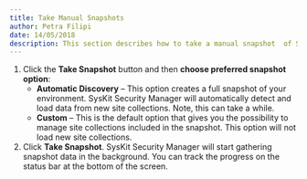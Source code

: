 ```yaml
---  
title: Take Manual Snapshots
author: Petra Filipi 
date: 14/05/2018 
description: This section describes how to take a manual snapshot  of SharePoint Online or On-Premise site collections.
---
```


1. Click the __Take Snapshot__ button and then __choose preferred snapshot option__:
    * __Automatic Discovery__ – This option creates a full snapshot of your environment. SysKit Security Manager will automatically detect and load data from new site collections. Note, this can take a while.
    * __Custom__ – This is the default option that gives you the possibility to manage site collections included in the snapshot. This option will not load new site collections.
3.	Click __Take Snapshot__. SysKit Security Manager will start gathering snapshot data in the background. You can track the progress on the status bar at the bottom of the screen.
